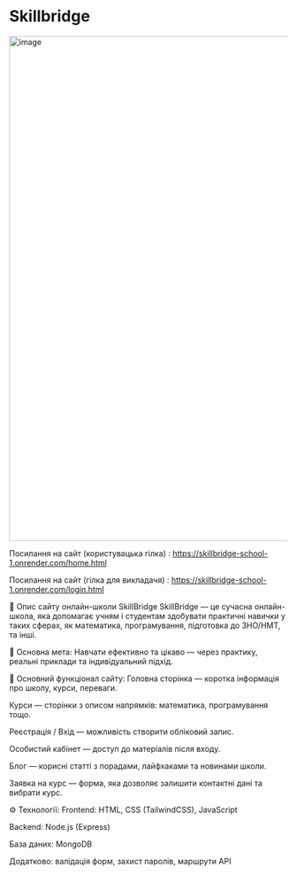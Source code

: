 # Skillbridge

<img width="1899" height="912" alt="image" src="https://github.com/user-attachments/assets/4790364b-bd3c-4c5d-a1dc-54083490960b" />

Посилання на сайт (користувацька гілка) : https://skillbridge-school-1.onrender.com/home.html

Посилання на сайт (гілка для викладачя) : https://skillbridge-school-1.onrender.com/login.html

📝 Опис сайту онлайн-школи SkillBridge
SkillBridge — це сучасна онлайн-школа, яка допомагає учням і студентам здобувати практичні навички у таких сферах, як математика, програмування, підготовка до ЗНО/НМТ, та інші.

🎯 Основна мета:
Навчати ефективно та цікаво — через практику, реальні приклади та індивідуальний підхід.

🧩 Основний функціонал сайту:
Головна сторінка — коротка інформація про школу, курси, переваги.

Курси — сторінки з описом напрямків: математика, програмування тощо.

Реєстрація / Вхід — можливість створити обліковий запис.

Особистий кабінет — доступ до матеріалів після входу.

Блог — корисні статті з порадами, лайфхаками та новинами школи.

Заявка на курс — форма, яка дозволяє залишити контактні дані та вибрати курс.

⚙️ Технології:
Frontend: HTML, CSS (TailwindCSS), JavaScript

Backend: Node.js (Express)

База даних: MongoDB

Додатково: валідація форм, захист паролів, маршрути API
